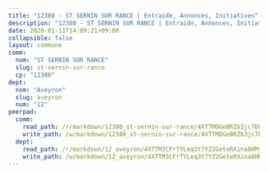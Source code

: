 ```yaml
---
title: "12380 - ST SERNIN SUR RANCE | Entraide, Annonces, Initiatives"
description: "12380 - ST SERNIN SUR RANCE | Entraide, Annonces, Initiatives"
date: 2020-01-11T14:09:21+09:00
collapsible: false
layout: commune
comm:
  nom: "ST SERNIN SUR RANCE"
  slug: st-sernin-sur-rance
  cp: "12380"
dept:
  nom: "Aveyron"
  slug: aveyron
  num: "12"
peerpad:
  comm:
    read_path: /r/markdown/12380_st-sernin-sur-rance/4XTTMDGeBRZb3jc7DLtu5bgimr5V7P2TwRwfkkAMtzvZf6LSM
    write_path: /w/markdown/12380_st-sernin-sur-rance/4XTTMDGeBRZb3jc7DLtu5bgimr5V7P2TwRwfkkAMtzvZf6LSM-K3TgUqFpe8vAqrbK6fiN7uzQyfdZZ1eiCZyKgJBHGAXSpHGdmYB4u9UyCV4fq1CjBV7YicmabQq5harr8K8zwCNHx9dbnP7KGC8JbzoamYwke8x3kLvaLa97197PZF7pUd7FQNjb
  dept:
    read_path: /r/markdown/12_aveyron/4XTTM3CFrTYLeq3t7YZ2GeteRXina8HMy585xLdATaEm28gJq
    write_path: /w/markdown/12_aveyron/4XTTM3CFrTYLeq3t7YZ2GeteRXina8HMy585xLdATaEm28gJq-K3TgUfu3tdsvnJNzfCjLcQBm4uQ83gag77qnaAo9pjUvbpQyfAVAxJdyULKffeJFVcGHHVraYZNVQhiGBeBUKBFLy2Vr8dapgU6tQCmoJQ6dgnoqRGmK9bSxqhW9VArfxRuTPcgV
---
```


